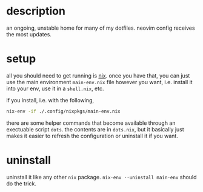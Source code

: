 # description
an ongoing, unstable home for many of my dotfiles. neovim config receives the most updates.

# setup
all you should need to get running is [nix](https://nixos.org). once you have that, you can just use the main environment `main-env.nix` file however you want, i.e. install it into your env, use it in a `shell.nix`, etc.

if you install, i.e. with the following,
```sh
nix-env -if ./.config/nixpkgs/main-env.nix
```

there are some helper commands that become available through an exectuable script `dots`. the contents are in `dots.nix`, but it basically just makes it easier to refresh the configuration or uninstall it if you want.

# uninstall
uninstall it like any other `nix` package. `nix-env --uninstall main-env` should do the trick.
